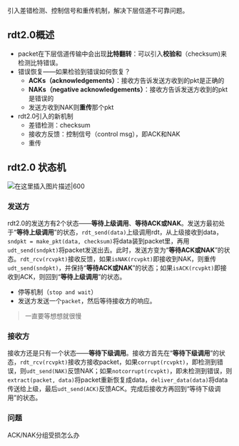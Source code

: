引入差错检测、控制信号和重传机制，解决下层信道不可靠问题。

## rdt2.0概述

-   packet在下层信道传输中会出现**比特翻转**：可以引入**校验和**（checksum)来检测比特错误。
-   错误恢复——如果检验到错误如何恢复？
    -   **ACKs（acknowledgements）**：接收方告诉发送方收到的pkt是正确的
    -   **NAKs（negative acknowledgements）**：接收方告诉发送方收到的pkt是错误的
    -   发送方收到NAK则**重传**那个pkt
-   rdt2.0引入的新机制
    -   差错检测：checksum
    -   接收方反馈：控制信号（control msg），即ACK和NAK
    -   重传

## rdt2.0 状态机

![在这里插入图片描述|600](https://img-blog.csdnimg.cn/20ccc9ce1c9640ebad93079e28120c97.png)

### 发送方

rdt2.0的发送方有2个状态——**等待上级调用**、**等待ACK或NAK**。发送方最初处于“**等待上级调用**”的状态，`rdt_send(data)`上级调用rdt，从上级接收到data，`sndpkt = make_pkt(data, checksum)`将data装到packet里，再用`udt_send(sndpkt)`将packet发送出去。此时，发送方变为“**等待ACK或NAK**”的状态。`rdt_rcv(rcvpkt)`接收反馈，如果`isNAK(rcvpkt)`即接收到NAK，则重传`udt_send(sndpkt)`，并保持“**等待ACK或NAK**”的状态；如果`isACK(rcvpkt)`即接收到ACK，则回到“**等待上级调用**”的状态。

-   停等机制（`stop and wait`）
-   发送方发送一个`packet`，然后等待接收方的响应。

> 一直要等想想就很慢 

### 接收方

接收方还是只有一个状态——**等待下级调用**。接收方首先在“**等待下级调用**”的状态，`rdt_rcv(rcvpkt)`接收方接收packet，如果`corrupt(rcvpkt)`，即检测到错误，则`udt_send(NAK)`反馈NAK；如果`notcorrupt(rcvpkt)`，即未检测到错误，则`extract(packet, data)`将packet重新恢复成data，`deliver_data(data)`将data传送给上级，最后`udt_send(ACK)`反馈ACK。完成后接收方再回到“等待下级调用”的状态。

### 问题

ACK/NAK分组受损怎么办
